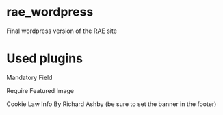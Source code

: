 rae_wordpress
=============

Final wordpress version of the RAE site

Used plugins
=============
Mandatory Field

Require Featured Image

Cookie Law Info By Richard Ashby (be sure to set the banner in the footer)
